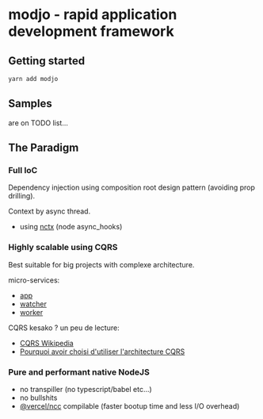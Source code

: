 # modjo - rapid application development framework

## Getting started
```sh
yarn add modjo
```

## Samples
are on TODO list...

## The Paradigm

### Full IoC
Dependency injection using composition root design pattern (avoiding prop drilling).

Context by async thread.
- using [nctx](https://github.com/devthejo/nctx) (node async_hooks)

### Highly scalable using CQRS
Best suitable for big projects with complexe architecture.

micro-services:
- [app](./micro-services/app/)
- [watcher](./micro-services/watcher/)
- [worker](./micro-services/worker/)

CQRS kesako ? un peu de lecture:
- [CQRS Wikipedia](https://en.wikipedia.org/wiki/Command%E2%80%93query_separation)
- [Pourquoi avoir choisi d'utiliser l'architecture CQRS](https://medium.com/tiller-systems/pourquoi-avoir-choisi-dutiliser-l-architecture-cqrs-e04c082f8b5f)


### Pure and performant native NodeJS
- no transpiller (no typescript/babel etc...)
- no bullshits
- [@vercel/ncc](https://github.com/vercel/ncc) compilable (faster bootup time and less I/O overhead)
